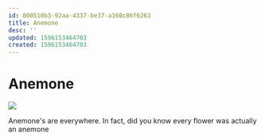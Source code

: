```yaml
---
id: 800510b3-92aa-4337-be37-a160c86f6263
title: Anemone
desc: ''
updated: 1596153464703
created: 1596153464703
---
```


# Anemone
![](/assets/images/2020-07-30-16-58-03.png)

Anemone's are everywhere. In fact, did you know every flower was actually an anemone